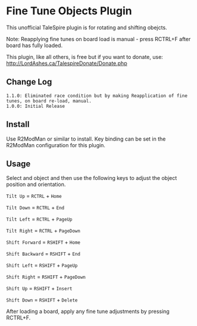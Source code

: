 # Fine Tune Objects Plugin

This unofficial TaleSpire plugin is for rotating and shifting obejcts.

Note: Reapplying fine tunes on board load is manual - press RCTRL+F after board has fully loaded.

This plugin, like all others, is free but if you want to donate, use: http://LordAshes.ca/TalespireDonate/Donate.php

## Change Log

```
1.1.0: Eliminated race condition but by making Reapplication of fine tunes, on board re-load, manual.
1.0.0: Initial Release
```

## Install

Use R2ModMan or similar to install. Key binding can be set in the R2ModMan configuration for this plugin.

## Usage

Select and object and then use the following keys to adjust the object position and orientation.

``Tilt Up`` = ``RCTRL`` + ``Home``

``Tilt Down`` = ``RCTRL`` + ``End``

``Tilt Left`` = ``RCTRL`` + ``PageUp``

``Tilt Right`` = ``RCTRL`` + ``PageDown``


``Shift Forward`` = ``RSHIFT`` + ``Home``

``Shift Backward`` = ``RSHIFT`` + ``End``

``Shift Left`` = ``RSHIFT`` + ``PageUp``

``Shift Right`` = ``RSHIFT`` + ``PageDown``

``Shift Up`` = ``RSHIFT`` + ``Insert``

``Shift Down`` = ``RSHIFT`` + ``Delete``

After loading a board, apply any fine tune adjustments by pressing RCTRL+F.

